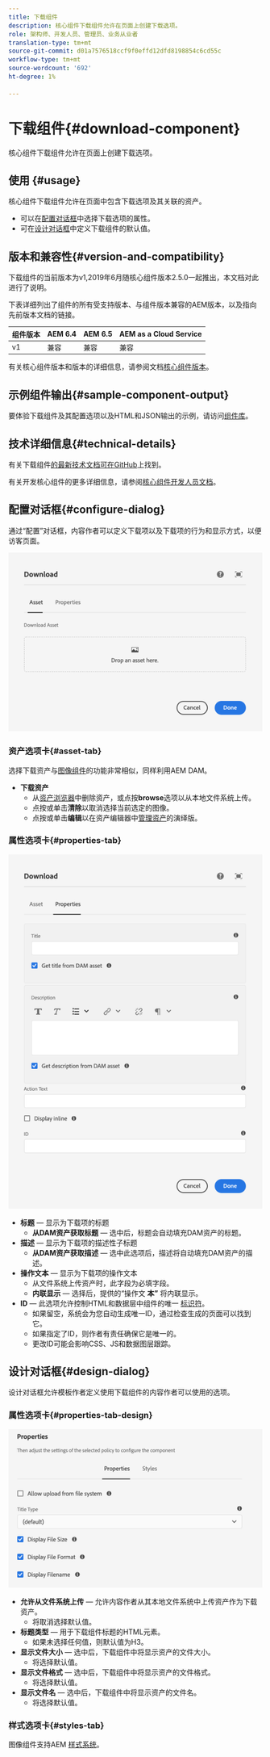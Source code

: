 ```yaml
---
title: 下载组件
description: 核心组件下载组件允许在页面上创建下载选项。
role: 架构师、开发人员、管理员、业务从业者
translation-type: tm+mt
source-git-commit: d01a7576518ccf9f0effd12dfd8198854c6cd55c
workflow-type: tm+mt
source-wordcount: '692'
ht-degree: 1%

---
```



# 下载组件{#download-component}

核心组件下载组件允许在页面上创建下载选项。

## 使用 {#usage}

核心组件下载组件允许在页面中包含下载选项及其关联的资产。

* 可以在[配置对话框](#configure-dialog)中选择下载选项的属性。
* 可在[设计对话框](#design-dialog)中定义下载组件的默认值。

## 版本和兼容性{#version-and-compatibility}

下载组件的当前版本为v1,2019年6月随核心组件版本2.5.0一起推出，本文档对此进行了说明。

下表详细列出了组件的所有受支持版本、与组件版本兼容的AEM版本，以及指向先前版本文档的链接。

| 组件版本 | AEM 6.4 | AEM 6.5 | AEM as a Cloud Service |
|--- |--- |---|---|
| v1 | 兼容 | 兼容 | 兼容 |

有关核心组件版本和版本的详细信息，请参阅文档[核心组件版本](/help/versions.md)。

## 示例组件输出{#sample-component-output}

要体验下载组件及其配置选项以及HTML和JSON输出的示例，请访问[组件库](https://adobe.com/go/aem_cmp_library_download)。

## 技术详细信息{#technical-details}

有关下载组件[的最新技术文档可在GitHub](https://adobe.com/go/aem_cmp_tech_download_v1)上找到。

有关开发核心组件的更多详细信息，请参阅[核心组件开发人员文档](/help/developing/overview.md)。

## 配置对话框{#configure-dialog}

通过“配置”对话框，内容作者可以定义下载项以及下载项的行为和显示方式，以便访客页面。

![下载组件的编辑对话框的资产选项卡](/help/assets/download-edit-asset.png)

### 资产选项卡{#asset-tab}

选择下载资产与[图像组件](image.md)的功能非常相似，同样利用AEM DAM。

* **下载资产**
   * 从[资产浏览器](https://docs.adobe.com/content/help/en/experience-manager-cloud-service/sites/authoring/fundamentals/environment-tools.html)中删除资产，或点按&#x200B;**browse**&#x200B;选项以从本地文件系统上传。
   * 点按或单击&#x200B;**清除**&#x200B;以取消选择当前选定的图像。
   * 点按或单击&#x200B;**编辑**&#x200B;以在资产编辑器中[管理资产](https://docs.adobe.com/content/help/en/experience-manager-cloud-service/assets/manage/manage-digital-assets.html)的演绎版。

### 属性选项卡{#properties-tab}

![下载组件的编辑对话框的“属性”选项卡](/help/assets/download-edit-properties.png)

* **标题**  — 显示为下载项的标题
   * **从DAM资产获取标题**  — 选中后，标题会自动填充DAM资产的标题。
* **描述**  — 显示为下载项的描述性子标题
   * **从DAM资产获取描述**  — 选中此选项后，描述将自动填充DAM资产的描述。
* **操作文本**  — 显示为下载项的操作文本
   * 从文件系统上传资产时，此字段为必填字段。
   * **内联显示**  — 选择后，提供的“操作文 **本”** 将内联显示。
* **ID**  — 此选项允许控制HTML和数据层中组件的唯一 [标识符](/help/developing/data-layer/overview.md)。
   * 如果留空，系统会为您自动生成唯一ID，通过检查生成的页面可以找到它。
   * 如果指定了ID，则作者有责任确保它是唯一的。
   * 更改ID可能会影响CSS、JS和数据图层跟踪。

## 设计对话框{#design-dialog}

设计对话框允许模板作者定义使用下载组件的内容作者可以使用的选项。

### 属性选项卡{#properties-tab-design}

![下载组件的“设计”对话框](/help/assets/download-design.png)

* **允许从文件系统上传**  — 允许内容作者从其本地文件系统中上传资产作为下载资产。
   * 将取消选择默认值。
* **标题类型**  — 用于下载组件标题的HTML元素。
   * 如果未选择任何值，则默认值为H3。
* **显示文件大小**  — 选中后，下载组件中将显示资产的文件大小。
   * 将选择默认值。
* **显示文件格式**  — 选中后，下载组件中将显示资产的文件格式。
   * 将选择默认值。
* **显示文件名**  — 选中后，下载组件中将显示资产的文件名。
   * 将选择默认值。

### 样式选项卡{#styles-tab}

图像组件支持AEM [样式系统](/help/get-started/authoring.md#component-styling)。
